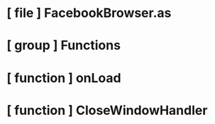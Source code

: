 # [ file ] FacebookBrowser.as

# [ group ] Functions

# [ function ] onLoad

# [ function ] CloseWindowHandler

